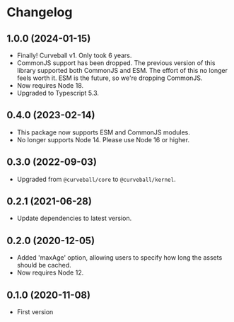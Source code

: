 Changelog
=========

1.0.0 (2024-01-15)
------------------

* Finally! Curveball v1. Only took 6 years.
* CommonJS support has been dropped. The previous version of this library
  supported both CommonJS and ESM. The effort of this no longer feels worth it.
  ESM is the future, so we're dropping CommonJS.
* Now requires Node 18.
* Upgraded to Typescript 5.3.


0.4.0 (2023-02-14)
------------------

* This package now supports ESM and CommonJS modules.
* No longer supports Node 14. Please use Node 16 or higher.


0.3.0 (2022-09-03)
------------------

* Upgraded from `@curveball/core` to `@curveball/kernel`.


0.2.1 (2021-06-28)
------------------

* Update dependencies to latest version.


0.2.0 (2020-12-05)
------------------

* Added 'maxAge' option, allowing users to specify how long the assets should
  be cached.
* Now requires Node 12.


0.1.0 (2020-11-08)
------------------

* First version
